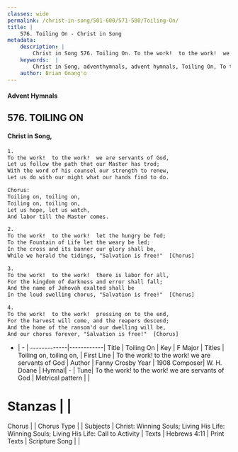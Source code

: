 ```yaml
---
classes: wide
permalink: /christ-in-song/501-600/571-580/Toiling-On/
title: |
    576. Toiling On - Christ in Song
metadata:
    description: |
        Christ in Song 576. Toiling On. To the work!  to the work!  we are servants of God, Let us follow the path that our Master has trod; With the word of his counsel our strength to renew, Let us do with our might what our hands find to do. Chorus: Toiling on, toiling on, Toiling on, toiling on, Let us hope, let us watch, And labor till the Master comes.
    keywords:  |
        Christ in Song, adventhymnals, advent hymnals, Toiling On, To the work!  to the work!  we are servants of God. Toiling on, toiling on,
    author: Brian Onang'o
---
```


#### Advent Hymnals
## 576. TOILING ON
####  Christ in Song,

```txt
1.
To the work!  to the work!  we are servants of God,
Let us follow the path that our Master has trod;
With the word of his counsel our strength to renew,
Let us do with our might what our hands find to do.

Chorus:
Toiling on, toiling on,
Toiling on, toiling on,
Let us hope, let us watch,
And labor till the Master comes.

2.
To the work!  to the work!  let the hungry be fed;
To the Fountain of Life let the weary be led;
In the cross and its banner our glory shall be,
While we herald the tidings, "Salvation is free!"  [Chorus]

3.
To the work!  to the work!  there is labor for all,
For the kingdom of darkness and error shall fall;
And the name of Jehovah exalted shall be
In the loud swelling chorus, "Salvation is free!"  [Chorus]

4.
To the work!  to the work!  pressing on to the end,
For the harvest will come, and the reapers descend;
And the home of the ransom'd our dwelling will be,
And our chorus forever, "Salvation is free!"  [Chorus]

```

- |   -  |
-------------|------------|
Title | Toiling On |
Key | F Major |
Titles | Toiling on, toiling on, |
First Line | To the work!  to the work!  we are servants of God |
Author | Fanny Crosby
Year | 1908
Composer| W. H. Doane |
Hymnal|  - |
Tune| To the work!  to the work!  we are servants of God |
Metrical pattern | |
# Stanzas |  |
Chorus |  |
Chorus Type |  |
Subjects | Christ: Winning Souls; Living His Life: Winning Souls; Living His Life: Call to Activity |
Texts | Hebrews 4:11 |
Print Texts | 
Scripture Song |  |
    

